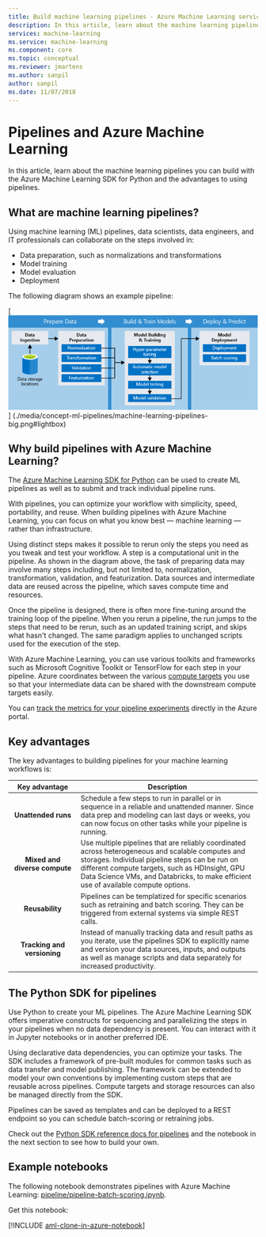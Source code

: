 ```yaml
---
title: Build machine learning pipelines - Azure Machine Learning service
description: In this article, learn about the machine learning pipelines you can build with the Azure Machine Learning SDK for Python and the advantages to using pipelines. Machine learning (ML) pipelines are used by data scientists to build, optimize, and manage their machine learning workflows.
services: machine-learning
ms.service: machine-learning
ms.component: core
ms.topic: conceptual
ms.reviewer: jmartens
ms.author: sanpil
author: sanpil
ms.date: 11/07/2018
---
```


# Pipelines and Azure Machine Learning

In this article, learn about the machine learning pipelines you can build with the Azure Machine Learning SDK for Python and the advantages to using pipelines.

## What are machine learning pipelines?

Using machine learning (ML) pipelines, data scientists, data engineers, and IT professionals can collaborate on the steps involved in:
+ Data preparation, such as normalizations and transformations
+ Model training
+ Model evaluation
+ Deployment 

The following diagram shows an example pipeline:

[ ![Machine learning pipelines in Azure Machine Learning service](./media/concept-ml-pipelines/pipelines.png) ]
(./media/concept-ml-pipelines/machine-learning-pipelines-big.png#lightbox)

## Why build pipelines with Azure Machine Learning?

The [Azure Machine Learning SDK for Python](#the-python-sdk-for-pipelines) can be used to create ML pipelines as well as to submit and track individual pipeline runs.

With pipelines, you can optimize your workflow with simplicity, speed, portability, and reuse. When building pipelines with Azure Machine Learning, you can focus on what you know best &mdash; machine learning &mdash; rather than infrastructure.

Using distinct steps makes it possible to rerun only the steps you need as you tweak and test your workflow. A step is a computational unit in the pipeline. As shown in the diagram above, the task of preparing data may involve many steps including, but not limited to, normalization, transformation, validation, and featurization. Data sources and intermediate data are reused across the pipeline, which saves compute time and resources. 

Once the pipeline is designed, there is often more fine-tuning around the training loop of the pipeline. When you rerun a pipeline, the run jumps to the steps that need to be rerun, such as an updated training script, and skips what hasn't changed. The same paradigm applies to unchanged scripts used for the execution of the step. 

With Azure Machine Learning, you can use various toolkits and frameworks such as Microsoft Cognitive Toolkit or TensorFlow for each step in your pipeline. Azure coordinates between the various [compute targets](concept-azure-machine-learning-architecture.md) you use so that your intermediate data can be shared with the downstream compute targets easily. 

You can [track the metrics for your pipeline experiments](https://docs.microsoft.com/en-us/azure/machine-learning/service/how-to-track-experiments) directly in the Azure portal. 

## Key advantages

The key advantages to building pipelines for your machine learning workflows is:

|Key advantage|Description|
|:-------:|-----------|
|**Unattended&nbsp;runs**|Schedule a few steps to run in parallel or in sequence in a reliable and unattended manner. Since data prep and modeling can last days or weeks, you can now focus on other tasks while your pipeline is running. |
|**Mixed and diverse compute**|Use multiple pipelines that are reliably coordinated across heterogeneous and scalable computes and storages. Individual pipeline steps can be run on different compute targets, such as HDInsight, GPU Data Science VMs, and Databricks, to make efficient use of available compute options.|
|**Reusability**|Pipelines can be templatized for specific scenarios such as retraining and batch scoring.  They can be triggered from external systems via simple REST calls.|
|**Tracking and versioning**|Instead of manually tracking data and result paths as you iterate, use the pipelines SDK to explicitly name and version your data sources, inputs, and outputs as well as manage scripts and data separately for increased productivity.|

## The Python SDK for pipelines

Use Python to create your ML pipelines. The Azure Machine Learning SDK offers imperative constructs for sequencing and parallelizing the steps in your pipelines when no data dependency is present. You can interact with it in Jupyter notebooks or in another preferred IDE. 

Using declarative data dependencies, you can optimize your tasks. The SDK includes a framework of pre-built modules for common tasks such as data transfer and model publishing. The framework can be extended to model your own conventions by implementing custom steps that are reusable across pipelines. Compute targets and storage resources can also be managed directly from the SDK.

Pipelines can be saved as templates and can be deployed to a REST endpoint so you can schedule batch-scoring or retraining jobs.

Check out the [Python SDK reference docs for pipelines](https://docs.microsoft.com/python/api/azureml-pipeline-core/?view=azure-ml-py) and the notebook in the next section to see how to build your own.

## Example notebooks
 
The following notebook demonstrates pipelines with Azure Machine Learning:  [pipeline/pipeline-batch-scoring.ipynb](https://github.com/Azure/MachineLearningNotebooks/blob/master/pipeline/pipeline-batch-scoring.ipynb).
 
Get this notebook:
 
[!INCLUDE [aml-clone-in-azure-notebook](../../../includes/aml-clone-for-examples.md)]
